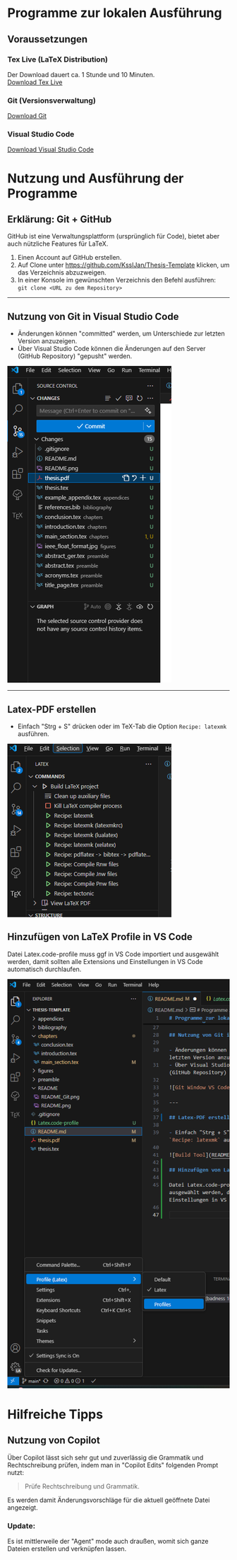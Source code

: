 # Programme zur lokalen Ausführung

## Voraussetzungen

### Tex Live (LaTeX Distribution)
Der Download dauert ca. 1 Stunde und 10 Minuten.  
[Download Tex Live](https://www.tug.org/texlive/)

### Git (Versionsverwaltung)
[Download Git](https://git-scm.com/downloads)

### Visual Studio Code
[Download Visual Studio Code](https://code.visualstudio.com/download)

# Nutzung und Ausführung der Programme

## Erklärung: Git + GitHub

GitHub ist eine Verwaltungsplattform (ursprünglich für Code), bietet aber auch nützliche Features für LaTeX.

1. Einen Account auf GitHub erstellen.
2. Auf Clone unter https://github.com/KsslJan/Thesis-Template klicken, um das Verzeichnis abzuzweigen.
3. In einer Konsole im gewünschten Verzeichnis den Befehl ausführen:  
   `git clone <URL zu dem Repository>`

---

## Nutzung von Git in Visual Studio Code

- Änderungen können "committed" werden, um Unterschiede zur letzten Version anzuzeigen.
- Über Visual Studio Code können die Änderungen auf den Server (GitHub Repository) "gepusht" werden.

![Git Window VS Code](README/README_Git.png)

---

## Latex-PDF erstellen

- Einfach "Strg + S" drücken oder im TeX-Tab die Option `Recipe: latexmk` ausführen.

![Build Tool](README/README_Pdf_Build.png)

## Hinzufügen von LaTeX Profile in VS Code

Datei Latex.code-profile muss ggf in VS Code importiert und ausgewählt werden, damit sollten alle Extensions und Einstellungen in VS Code automatisch durchlaufen.

![LaTeX Profile VS Code](README/README_Profile.png)

# Hilfreiche Tipps

## Nutzung von Copilot
Über Copilot lässt sich sehr gut und zuverlässig die Grammatik und Rechtschreibung prüfen, indem man in "Copilot Edits" folgenden Prompt nutzt:

> Prüfe Rechtschreibung und Grammatik.

Es werden damit Änderungsvorschläge für die aktuell geöffnete Datei angezeigt.

### Update:
Es ist mittlerweile der "Agent" mode auch draußen, womit sich ganze Dateien erstellen und verknüpfen lassen. 
